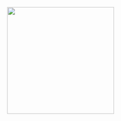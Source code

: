 
<img src="https://lh3.googleusercontent.com/xr8uAK-Ylcq1m8TnzhySS4LzergJ5-OT2dSh4L3cCFfaHvJ3XRDtLCtdOFmZBCM2L8AmdhE6GAR6t98=w1366-h638" style="width: 250px;"/>
